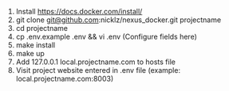 1. Install https://docs.docker.com/install/
2. git clone git@github.com:nicklz/nexus_docker.git projectname
3. cd projectname
4. cp .env.example .env && vi .env (Configure fields here)
5. make install
6. make up
7. Add 127.0.0.1 local.projectname.com to hosts file
7. Visit project website entered in .env file (example: local.projectname.com:8003)
